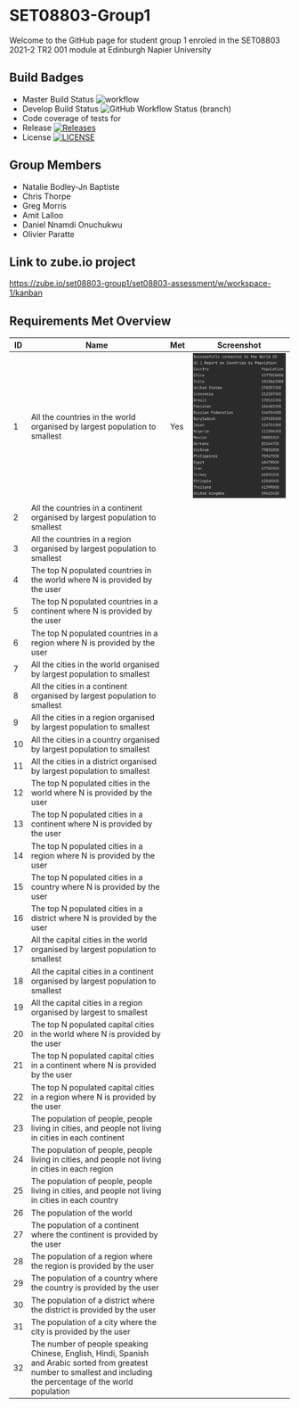 # SET08803-Group1
Welcome to the GitHub page for student group 1 enroled in the SET08803 2021-2 TR2 001 module at Edinburgh Napier University

## Build Badges 
* Master Build Status ![workflow](https://github.com/oparatte/SET08803-Group1/actions/workflows/main.yml/badge.svg?)
* Develop Build Status ![GitHub Workflow Status (branch)](https://img.shields.io/github/workflow/status/oparatte/SET08803-Group1/master%20build/develop?label=develop%20branch%20)
* Code coverage of tests for
* Release [![Releases](https://img.shields.io/github/release/oparatte/SET08803-Group1/all.svg?style=flat-square)](https://github.com/oparatte/SET08803-Group1/releases)
* License [![LICENSE](https://img.shields.io/github/license/oparatte/SET08803-Group1.svg?style=flat-square)](https://github.com/oparatte/SET08803-Group1/blob/master/LICENSE)

## Group Members
* Natalie Bodley-Jn Baptiste
* Chris Thorpe
* Greg Morris
* Amit Lalloo
* Daniel Nnamdi Onuchukwu
* Olivier Paratte

## Link to zube.io project
https://zube.io/set08803-group1/set08803-assessment/w/workspace-1/kanban

## Requirements Met Overview
| ID    | Name | Met  | Screenshot |
|-------|------|------|------------|
| 1 | All the countries in the world organised by largest population to smallest | Yes | ![image](Screenshots/Requirement-1.png) |
| 2 | All the countries in a continent organised by largest population to smallest |   |  |
| 3 | All the countries in a region organised by largest population to smallest |   |  |
| 4 | The top N populated countries in the world where N is provided by the user |   |  |
| 5 | The top N populated countries in a continent where N is provided by the user |   |  |
| 6 | The top N populated countries in a region where N is provided by the user |   |  |
| 7 | All the cities in the world organised by largest population to smallest |   |  |
| 8 | All the cities in a continent organised by largest population to smallest |   |  |
| 9 | All the cities in a region organised by largest population to smallest |   |  |
| 10 | All the cities in a country organised by largest population to smallest |   |  |
| 11 | All the cities in a district organised by largest population to smallest |   |  |
| 12 | The top N populated cities in the world where N is provided by the user |   |  |
| 13 | The top N populated cities in a continent where N is provided by the user |   |  |
| 14 | The top N populated cities in a region where N is provided by the user |   |  |
| 15 | The top N populated cities in a country where N is provided by the user |   |  |
| 16 | The top N populated cities in a district where N is provided by the user |   |  |
| 17 | All the capital cities in the world organised by largest population to smallest |   |  |
| 18 | All the capital cities in a continent organised by largest population to smallest |   |  |
| 19 | All the capital cities in a region organised by largest to smallest |   |  |
| 20 | The top N populated capital cities in the world where N is provided by the user |   |  |
| 21 | The top N populated capital cities in a continent where N is provided by the user |   |  |
| 22 | The top N populated capital cities in a region where N is provided by the user |   |  |
| 23 | The population of people, people living in cities, and people not living in cities in each continent |   |  |
| 24 | The population of people, people living in cities, and people not living in cities in each region |   |  |
| 25 | The population of people, people living in cities, and people not living in cities in each country |   |  |
| 26 | The population of the world |   |  |
| 27 | The population of a continent where the continent is provided by the user |   |  |
| 28 | The population of a region where the region is provided by the user |   |  |
| 29 | The population of a country where the country is provided by the user |   |  |
| 30 | The population of a district where the district is provided by the user |   |  |
| 31 | The population of a city where the city is provided by the user |   |  |
| 32 | The number of people speaking Chinese, English, Hindi, Spanish and Arabic sorted from greatest number to smallest and including the percentage of the world population |   |  |
